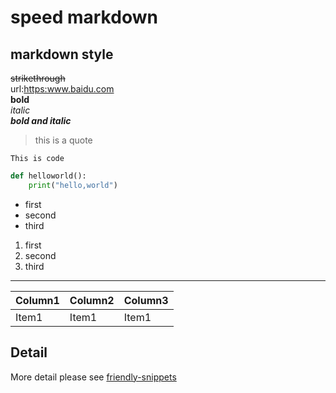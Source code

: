 # speed markdown

## markdown style

~~strikethrough~~\
url:<https:www.baidu.com>\
**bold**\
_italic_\
**_bold and italic_**

> this is a quote

`This is code`

```python
def helloworld():
    print("hello,world")
```

- first
- second
- third

1. first
2. second
3. third

---

| Column1 | Column2 | Column3 |
| ------- | ------- | ------- |
| Item1   | Item1   | Item1   |

## Detail

More detail please see [friendly-snippets](https://github.com/rafamadriz/friendly-snippets)
